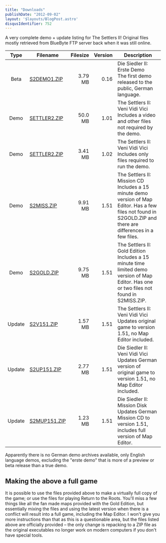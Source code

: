 ```yaml
---
title: "Downloads"
publishDate: "2012-09-02"
layout: '$layouts/BlogPost.astro'
disqusIdentifier: 752
---
```


A very complete demo + update listing for The Settlers II! Original files mostly retrieved from BlueByte FTP server back when it was still online.

| Type | Filename | Filesize | Version | Description |
| :---: | --- | ---: | ---: | --- |
| Beta | [S2DEMO1.ZIP](/wp-content/uploads/2012/09/s2demo1.zip) | 3.79 MB | 0.16 | Die Siedler II: Erste Demo<br />The first demo released to the public, German language. |
| Demo | [SETTLER2.ZIP](/downloads/demo/settler2_v101.zip) | 50.0 MB | 1.01 | The Settlers II: Veni Vidi Vici<br />Includes a video and other files not required by the demo. |
| Demo | [SETTLER2.ZIP](/wp-content/uploads/2012/09/settler2_v102.zip) | 3.41 MB | 1.02 | The Settlers II: Veni Vidi Vici<br />Includes only files required to run the demo. |
| Demo | [S2MISS.ZIP](/wp-content/uploads/2012/09/s2miss.zip) | 9.91 MB | 1.51 | The Settlers II: Mission CD<br />Includes a 15 minute demo version of Map Editor. Has a few files not found in S2GOLD.ZIP and there are differences in a few files. |
| Demo | [S2GOLD.ZIP](/wp-content/uploads/2012/09/s2gold.zip) | 9.75 MB | 1.51 | The Settlers II: Gold Edition<br />Includes a 15 minute time limited demo version of Map Editor. Has one or two files not found in S2MISS.ZIP. |
| Update | [S2V151.ZIP](/wp-content/uploads/2012/09/s2v151.zip) | 1.57 MB | 1.51 | The Settlers II: Veni Vidi Vici<br />Updates original game to version 1.51, no Map Editor included. |
| Update | [S2UP151.ZIP](/wp-content/uploads/2012/09/s2up151.zip) | 2.77 MB | 1.51 | Die Siedler II: Veni Vidi Vici<br />Updates German version of original game to version 1.51, no Map Editor included. |
| Update | [S2MUP151.ZIP](/wp-content/uploads/2012/09/s2mup151.zip) | 1.23 MB | 1.51 | Die Siedler II: Mission Disk<br />Updates German Mission CD to version 1.51, includes full version of Map Editor. |

Apparently there is no German demo archives available, only English language demos, excluding the "erste demo" that is more of a preview or beta release than a true demo.

## Making the above a full game

It is possible to use the files provided above to make a virtually full copy of the game; or use the files for playing Return to the Roots. You'll miss a few things like all the fan made maps provided with the Gold Edition, but essentially mixing the files and using the latest version when there is a conflict will result into a full game, including the Map Editor. I won't give you more instructions than that as this is a questionable area, but the files listed above are officially provided – the only change is repacking to a ZIP file as the original executables no longer work on modern computers if you don't have special tools.
